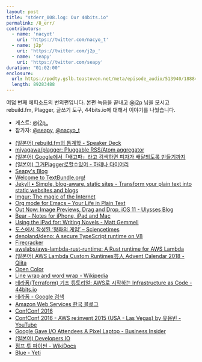 ```yaml
---
layout: post
title: "stderr_008.log: Our 44bits.io"
permalink: /8_err/
contributors:
  - name: 'nacyot'
    uri: 'https://twitter.com/nacyo_t'
  - name: j2p'
    uri: 'https://twitter.com/j2p_'
  - name: 'seapy'
    uri: 'https://twitter.com/seapy'
duration: "01:02:00"
enclosure:
  url: https://podty.gslb.toastoven.net/meta/episode_audio/513940/188843_1544681020862.mp3
  length: 89283488
---
```


여덟 번째 에피소드의 번외편입니다. 본편 녹음을 끝내고 [@j2p][j2p] 님을 모시고 rebuild.fm, Plagger, 글쓰기 도구, 44bits.io에 대해서 이야기를 나눴습니다.

* 게스트: [@j2p_][j2p]
* 참가자: [@seapy][sea], [@nacyo_t][nac]

[sea]: https://twitter.com/seapy
[nac]: https://twitter.com/nacyo_t
[j2p]: https://twitter.com/j2p_

* [(일본어) rebuild.fm의 통계학 - Speaker Deck](https://speakerdeck.com/ikedaosushi/rebuild-dot-fmfalsetong-ji-xue)
* [miyagawa/plagger: Pluggable RSS/Atom aggregator](https://github.com/miyagawa/plagger)
* [(일본어) Google에서「배고파」라고 검색하면 피자가 배달되도록 만들기까지](http://e8y.net/blog/2006/07/25/p126.html)
* [(일본어) 그거Plagger로할수있어 - 하테나 다이어리](http://d.hatena.ne.jp/keyword/%A4%BD%A4%ECPlagger%A4%C7%A4%C7%A4%AD%A4%EB%A4%E8)
* [Seapy's Blog](http://seapy.com/)
* [Welcome to TextBundle.org!](http://textbundle.org/)
* [Jekyll • Simple, blog-aware, static sites - Transform your plain text into static websites and blogs](https://jekyllrb.com/)
* [Imgur: The magic of the Internet](https://imgur.com/)
* [Org mode for Emacs – Your Life in Plain Text](https://www.orgmode.org/index.html)
* [Out Now: Image Previews, Drag and Drop, iOS 11 - Ulysses Blog](https://ulysses.app/blog/2017/10/ulysses-12-release/)
* [Bear - Notes for iPhone, iPad and Mac](https://bear.app/)
* [Using the iPad for: Writing Novels - Matt Gemmell](https://mattgemmell.com/using-the-ipad-for-writing-novels/)
* [도스에서 작성된 ‘왕좌의 게임’ – Sciencetimes](https://www.sciencetimes.co.kr/?news=%EB%8F%84%EC%8A%A4%EC%97%90%EC%84%9C-%EC%9E%91%EC%84%B1%EB%90%9C-%EC%99%95%EC%A2%8C%EC%9D%98-%EA%B2%8C%EC%9E%84)
* [denoland/deno: A secure TypeScript runtime on V8](https://github.com/denoland/deno)
* [Firecracker](https://firecracker-microvm.github.io/)
* [awslabs/aws-lambda-rust-runtime: A Rust runtime for AWS Lambda](https://github.com/awslabs/aws-lambda-rust-runtime)
* [(일본어) AWS Lambda Custom Runtimes芸人 Advent Calendar 2018 - Qiita](https://qiita.com/advent-calendar/2018/lambda-custom-runtimes)
* [Open Color](https://yeun.github.io/open-color/)
* [Line wrap and word wrap - Wikipedia](https://en.wikipedia.org/wiki/Line_wrap_and_word_wrap)
* [테라폼(Terraform) 기초 튜토리얼: AWS로 시작하는 Infrastructure as Code - 44bits.io](https://www.44bits.io/ko/post/terraform_introduction_infrastrucute_as_code)
* [테라폼 - Google 검색](https://www.google.co.kr/search?hl=ko&q=%ED%85%8C%EB%9D%BC%ED%8F%BC&lr=lang_ko)
* [Amazon Web Services 한국 블로그](https://aws.amazon.com/ko/blogs/korea/)
* [ConfConf 2016](https://confconf.github.io/)
* [ConfConf 2016 - AWS re:invent 2015 (USA - Las Vegas) by 유용빈 - YouTube](https://www.youtube.com/watch?v=I8JAl9B0Nrs&index=10&list=PLLpp1MOTRVCAhT6yzo2mm0DKYFO0c_ri6)
* [Google Gave I/O Attendees A Pixel Laptop - Business Insider](https://www.businessinsider.com/google-gave-io-attendees-a-pixel-laptop-2013-5)
* [(일본어) Developers.IO](https://dev.classmethod.jp/)
* [점프 투 파이썬 - WikiDocs](https://wikidocs.net/book/1)
* [Blue - Yeti](https://www.bluedesigns.com/products/yeti/)
